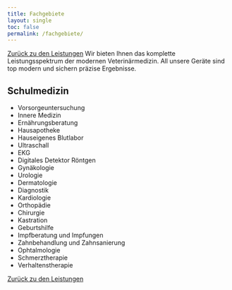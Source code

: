 ```yaml
---
title: Fachgebiete
layout: single
toc: false
permalink: /fachgebiete/
---
```


<i class="fa-solid fa-arrow-left-long"></i>  [Zurück zu den Leistungen](/leistungen/)
Wir bieten Ihnen das komplette Leistungsspektrum der modernen Veterinärmedizin. All unsere Geräte sind top modern und sichern präzise Ergebnisse.

## Schulmedizin

- Vorsorgeuntersuchung
- Innere Medizin
- Ernährungsberatung
- Hausapotheke
- Hauseigenes Blutlabor
- Ultraschall
- EKG
- Digitales Detektor Röntgen
- Gynäkologie
- Urologie
- Dermatologie
- Diagnostik
- Kardiologie
- Orthopädie
- Chirurgie
- Kastration
- Geburtshilfe
- Impfberatung und Impfungen
- Zahnbehandlung und Zahnsanierung
- Ophtalmologie
- Schmerztherapie
- Verhaltenstherapie

<i class="fa-solid fa-arrow-left-long"></i>  [Zurück zu den Leistungen](/leistungen/)